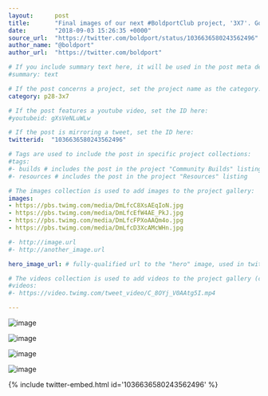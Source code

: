 ```yaml
---
layout:      post
title:       "Final images of our next #BoldportClub project, '3X7'. Going out next week!"
date:        "2018-09-03 15:26:35 +0000"
source_url:  "https://twitter.com/boldport/status/1036636580243562496"
author_name: "@boldport"
author_url:  "https://twitter.com/boldport"

# If you include summary text here, it will be used in the post meta description instead of an excerpt from the post body
#summary: text

# If the post concerns a project, set the project name as the category:
category: p28-3x7

# If the post features a youtube video, set the ID here:
#youtubeid: gXsVeNLuWLw

# If the post is mirroring a tweet, set the ID here:
twitterid:  "1036636580243562496"

# Tags are used to include the post in specific project collections:
#tags:
#- builds # includes the post in the project "Community Builds" listing
#- resources # includes the post in the project "Resources" listing

# The images collection is used to add images to the project gallery:
images:
- https://pbs.twimg.com/media/DmLfcC8XsAEqIoN.jpg
- https://pbs.twimg.com/media/DmLfcEfW4AE_PkJ.jpg
- https://pbs.twimg.com/media/DmLfcFPXoAAQm4o.jpg
- https://pbs.twimg.com/media/DmLfcD3XcAMcWHn.jpg

#- http://image.url
#- http://another_image.url

hero_image_url: # fully-qualified url to the "hero" image, used in twitter cards for example

# The videos collection is used to add videos to the project gallery (currently only mp4):
#videos:
#- https://video.twimg.com/tweet_video/C_8OYj_V0AAtg5I.mp4

---
```


![image](https://pbs.twimg.com/media/DmLfcC8XsAEqIoN.jpg)

![image](https://pbs.twimg.com/media/DmLfcEfW4AE_PkJ.jpg)

![image](https://pbs.twimg.com/media/DmLfcFPXoAAQm4o.jpg)

![image](https://pbs.twimg.com/media/DmLfcD3XcAMcWHn.jpg)

{% include twitter-embed.html id='1036636580243562496' %}


